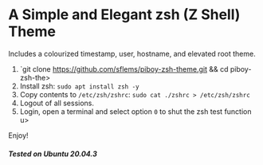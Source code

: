 # A Simple and Elegant zsh (Z Shell) Theme
Includes a colourized timestamp, user, hostname, and elevated root theme.

1. `git clone https://github.com/sflems/piboy-zsh-theme.git && cd piboy-zsh-the>
2. Install zsh: `sudo apt install zsh -y`
3. Copy contents to `/etc/zsh/zshrc`: `sudo cat ./zshrc > /etc/zsh/zshrc`
4. Logout of all sessions.
5. Login, open a terminal and select option `0` to shut the zsh test function u>

Enjoy!
##### Tested on Ubuntu 20.04.3
